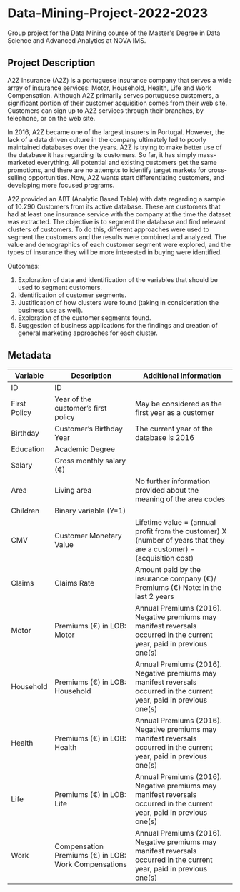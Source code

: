 # Data-Mining-Project-2022-2023

Group project for the Data Mining course of the Master's Degree in Data Science and Advanced Analytics at NOVA IMS.

## Project Description
A2Z Insurance (A2Z) is a portuguese insurance company that serves a wide array of insurance services: Motor, Household, Health, Life and Work Compensation. Although A2Z primarily serves portuguese customers, a significant portion of their customer acquisition comes from their web site. Customers can sign up to A2Z services through their branches, by telephone, or on the web site.

In 2016, A2Z became one of the largest insurers in Portugal. However, the lack of a data driven culture in the company ultimately led to poorly maintained databases over the years. A2Z is trying to make better use of the database it has regarding its customers. So far, it has simply mass-marketed everything. All potential and existing customers get the same promotions, and there are no attempts to identify target markets for cross-selling opportunities. Now, A2Z wants start differentiating customers, and developing more focused programs.

A2Z provided an ABT (Analytic Based Table) with data regarding a sample of 10.290 Customers from its active database. These are customers that had at least one insurance service with the company at the time the dataset was extracted. The objective is to segment the database and find relevant clusters of customers. To do this, different approaches were used to segment the customers and the results were combined and analyzed. The value and demographics of each customer segment were explored, and the types of insurance they will be more interested in buying were identified.

Outcomes:
1. Exploration of data and identification of the variables that should be used to segment customers.
2. Identification of customer segments.
3. Justification of how clusters were found (taking in consideration the business use as well).
4. Exploration of the customer segments found.
5. Suggestion of business applications for the findings and creation of general marketing approaches for each cluster.

## Metadata
| Variable | Description | Additional Information |
|----------|-------------|------------------------|
| ID | ID |
| First Policy | Year of the customer’s first policy | May be considered as the first year as a customer |
| Birthday | Customer’s Birthday Year | The current year of the database is 2016 |
| Education | Academic Degree |
| Salary | Gross monthly salary (€) |
| Area | Living area | No further information provided about the meaning of the area codes |
| Children | Binary variable (Y=1) |
| CMV | Customer Monetary Value | Lifetime value = (annual profit from the customer) X (number of years that they are a customer) - (acquisition cost) |
| Claims | Claims Rate | Amount paid by the insurance company (€)/ Premiums (€) Note: in the last 2 years |
| Motor | Premiums (€) in LOB: Motor | Annual Premiums (2016). Negative premiums may manifest reversals occurred in the current year, paid in previous one(s) |
| Household | Premiums (€) in LOB: Household | Annual Premiums (2016). Negative premiums may manifest reversals occurred in the current year, paid in previous one(s) |
| Health | Premiums (€) in LOB: Health | Annual Premiums (2016). Negative premiums may manifest reversals occurred in the current year, paid in previous one(s) |
| Life | Premiums (€) in LOB: Life | Annual Premiums (2016). Negative premiums may manifest reversals occurred in the current year, paid in previous one(s) |
| Work | Compensation Premiums (€) in LOB: Work Compensations | Annual Premiums (2016). Negative premiums may manifest reversals occurred in the current year, paid in previous one(s) |


